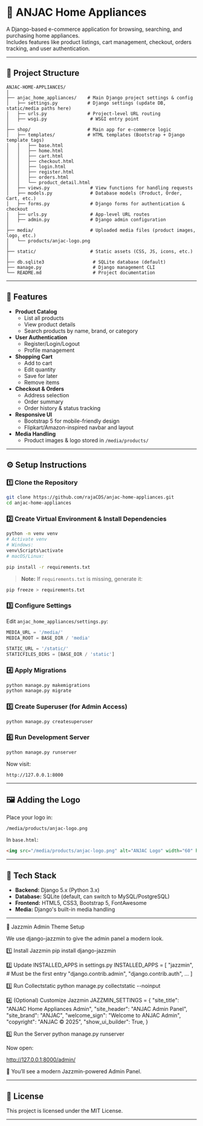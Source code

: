 # 🛒 ANJAC Home Appliances

A Django-based e-commerce application for browsing, searching, and purchasing home appliances.  
Includes features like product listings, cart management, checkout, orders tracking, and user authentication.

---

## 📂 Project Structure

```
ANJAC-HOME-APPLIANCES/
│
├── anjac_home_appliances/    # Main Django project settings & config
│   ├── settings.py           # Django settings (update DB, static/media paths here)
│   ├── urls.py               # Project-level URL routing
│   ├── wsgi.py                # WSGI entry point
│
├── shop/                     # Main app for e-commerce logic
│   ├── templates/            # HTML templates (Bootstrap + Django template tags)
│   │   ├── base.html
│   │   ├── home.html
│   │   ├── cart.html
│   │   ├── checkout.html
│   │   ├── login.html
│   │   ├── register.html
│   │   ├── orders.html
│   │   └── product_detail.html
│   ├── views.py               # View functions for handling requests
│   ├── models.py              # Database models (Product, Order, Cart, etc.)
│   ├── forms.py               # Django forms for authentication & checkout
│   ├── urls.py                # App-level URL routes
│   ├── admin.py               # Django admin configuration
│
├── media/                     # Uploaded media files (product images, logo, etc.)
│   └── products/anjac-logo.png
│
├── static/                    # Static assets (CSS, JS, icons, etc.)
│
├── db.sqlite3                  # SQLite database (default)
├── manage.py                   # Django management CLI
└── README.md                   # Project documentation
```

---

## 🚀 Features

- **Product Catalog**
  - List all products
  - View product details
  - Search products by name, brand, or category
- **User Authentication**
  - Register/Login/Logout
  - Profile management
- **Shopping Cart**
  - Add to cart
  - Edit quantity
  - Save for later
  - Remove items
- **Checkout & Orders**
  - Address selection
  - Order summary
  - Order history & status tracking
- **Responsive UI**
  - Bootstrap 5 for mobile-friendly design
  - Flipkart/Amazon-inspired navbar and layout
- **Media Handling**
  - Product images & logo stored in `/media/products/`

---

## ⚙️ Setup Instructions

### 1️⃣ Clone the Repository
```bash
git clone https://github.com/rajaCDS/anjac-home-appliances.git
cd anjac-home-appliances
```

### 2️⃣ Create Virtual Environment & Install Dependencies
```bash
python -m venv venv
# Activate venv
# Windows:
venv\Scripts\activate
# macOS/Linux:

pip install -r requirements.txt
```

> **Note:** If `requirements.txt` is missing, generate it:
```bash
pip freeze > requirements.txt
```

### 3️⃣ Configure Settings
Edit `anjac_home_appliances/settings.py`:
```python
MEDIA_URL = '/media/'
MEDIA_ROOT = BASE_DIR / 'media'

STATIC_URL = '/static/'
STATICFILES_DIRS = [BASE_DIR / 'static']
```

### 4️⃣ Apply Migrations
```bash
python manage.py makemigrations
python manage.py migrate
```

### 5️⃣ Create Superuser (for Admin Access)
```bash
python manage.py createsuperuser
```

### 6️⃣ Run Development Server
```bash
python manage.py runserver
```
Now visit:  
```
http://127.0.0.1:8000
```

---

## 🖼️ Adding the Logo
Place your logo in:
```
/media/products/anjac-logo.png
```
In `base.html`:
```html
<img src="/media/products/anjac-logo.png" alt="ANJAC Logo" width="60" height="60">
```

---

## 📌 Tech Stack
- **Backend:** Django 5.x (Python 3.x)
- **Database:** SQLite (default, can switch to MySQL/PostgreSQL)
- **Frontend:** HTML5, CSS3, Bootstrap 5, FontAwesome
- **Media:** Django's built-in media handling

---

🎨 Jazzmin Admin Theme Setup

We use django-jazzmin
 to give the admin panel a modern look.

1️⃣ Install Jazzmin
pip install django-jazzmin

2️⃣ Update INSTALLED_APPS in settings.py
INSTALLED_APPS = [
    "jazzmin",   # Must be the first entry
    "django.contrib.admin",
    "django.contrib.auth",
    ...
]

3️⃣ Run Collectstatic
python manage.py collectstatic --noinput

4️⃣ (Optional) Customize Jazzmin
JAZZMIN_SETTINGS = {
    "site_title": "ANJAC Home Appliances Admin",
    "site_header": "ANJAC Admin Panel",
    "site_brand": "ANJAC",
    "welcome_sign": "Welcome to ANJAC Admin",
    "copyright": "ANJAC © 2025",
    "show_ui_builder": True,
}

5️⃣ Run the Server
python manage.py runserver


Now open:

http://127.0.0.1:8000/admin/


🎉 You’ll see a modern Jazzmin-powered Admin Panel.

---

## 📄 License
This project is licensed under the MIT License.

---
